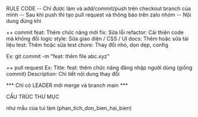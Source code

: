 RULE CODE
-- Chỉ được làm và add/commit/push trên checkout branch của mình 
-- Sau khi push thì tạo pull request và thông báo trên zalo nhóm
-- Nội dung đúng khi

++ commit
    feat:	Thêm chức năng mới
    fix:	Sửa lỗi
    refactor:	Cải thiện code mà không đổi logic
    style:	Sửa giao diện / CSS / UI
    docs:	Thêm hoặc sửa tài liệu
    test:	Thêm hoặc sửa test
    chore:	Thay đổi nhỏ, dọn dẹp, config

Ex: git commit -m "feat: thêm file abc.xyz"

++ pull request
    Ex:
    Title:
        feat: thêm chức năng đăng nhập người dùng (giống commit)
    Description:
        Chi tiết nội dung thay đổi 

*** Chỉ có LEADER mới merge và branch main ***

CẤU TRÚC THƯ MỤC 

như mẫu của tui làm (phan_tich_don_bien_hai_bien)